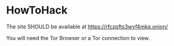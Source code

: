 # HowToHack

The site SHOULD be available at https://rfczpfts3wyf4mkq.onion/

You will need the Tor Browser or a Tor connection to view.
